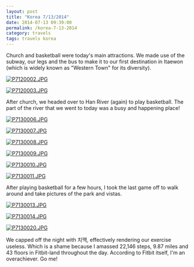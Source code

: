 ```yaml
---
layout: post
title: "Korea 7/13/2014"
date: 2014-07-13 09:39:00
permalink: /korea-7-13-2014
category: travels 
tags: travels korea
---
```

Church and basketball were today's main attractions. We made use of the subway, our legs and the bus to make it to our first destination in Itaewon (which is widely known as "Western Town" for its diversity).

[![P7120002.JPG](https://d23f6h5jpj26xu.cloudfront.net/bvbecmliefquda_small.jpg)](http://img.svbtle.com/bvbecmliefquda.jpg)

[![P7120003.JPG](https://d23f6h5jpj26xu.cloudfront.net/y9cmmew8kmmvg_small.jpg)](http://img.svbtle.com/y9cmmew8kmmvg.jpg)

After church, we headed over to Han River (again) to play basketball. The part of the river that we went to today was a busy and happening place!

[![P7130006.JPG](https://d23f6h5jpj26xu.cloudfront.net/utynqbg7oqojpg_small.jpg)](http://img.svbtle.com/utynqbg7oqojpg.jpg)

[![P7130007.JPG](https://d23f6h5jpj26xu.cloudfront.net/jwza4z1vip4ela_small.jpg)](http://img.svbtle.com/jwza4z1vip4ela.jpg)

[![P7130008.JPG](https://d23f6h5jpj26xu.cloudfront.net/r2iqziaz7gqesa_small.jpg)](http://img.svbtle.com/r2iqziaz7gqesa.jpg)

[![P7130009.JPG](https://d23f6h5jpj26xu.cloudfront.net/o0ajidzsjjtguw_small.jpg)](http://img.svbtle.com/o0ajidzsjjtguw.jpg)

[![P7130010.JPG](https://d23f6h5jpj26xu.cloudfront.net/2sthbfqygqnfa_small.jpg)](http://img.svbtle.com/2sthbfqygqnfa.jpg)

[![P7130011.JPG](https://d23f6h5jpj26xu.cloudfront.net/qfd58bj9riqcw_small.jpg)](http://img.svbtle.com/qfd58bj9riqcw.jpg)

After playing basketball for a few hours, I took the last game off to walk around and take pictures of the park and vistas.

[![P7130013.JPG](https://d23f6h5jpj26xu.cloudfront.net/atp7j92ubbo0pg_small.jpg)](http://img.svbtle.com/atp7j92ubbo0pg.jpg)

[![P7130014.JPG](https://d23f6h5jpj26xu.cloudfront.net/lhkdanoabwq1ga_small.jpg)](http://img.svbtle.com/lhkdanoabwq1ga.jpg)

[![P7130020.JPG](https://d23f6h5jpj26xu.cloudfront.net/oushlcjnsxqkwg_small.jpg)](http://img.svbtle.com/oushlcjnsxqkwg.jpg)

We capped off the night with 치맥, effectively rendering our exercise useless. Which is a shame because I amassed 22,146 steps, 9.87 miles and 43 floors in Fitbit-land throughout the day. According to Fitbit itself, I'm an overachiever. Go me!
